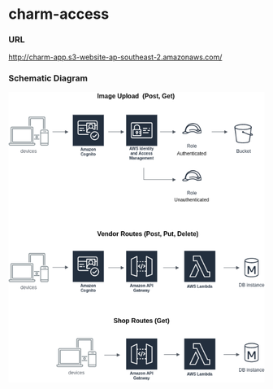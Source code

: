 # charm-access

### URL
http://charm-app.s3-website-ap-southeast-2.amazonaws.com/

### Schematic Diagram

![alt text](https://github.com/mmackenzie-syd/charm-access/blob/main/Schematic/AWS-schematic.png)
